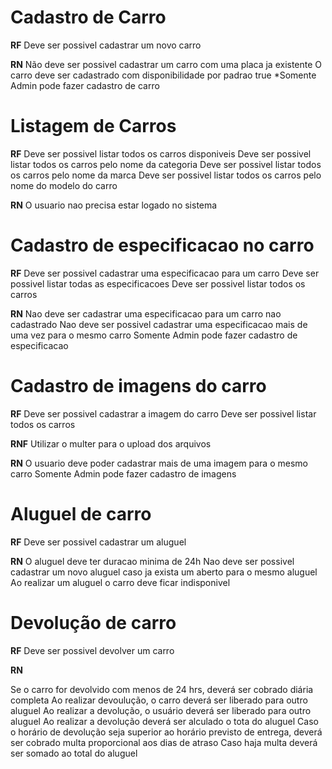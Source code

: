 # Cadastro de Carro

**RF**
Deve ser possivel cadastrar um novo carro

**RN**
Não deve ser possivel cadastrar um carro com uma placa ja existente
O carro deve ser cadastrado com disponibilidade por padrao true
*Somente Admin pode fazer cadastro de carro

# Listagem de Carros

**RF**
Deve ser possivel listar todos os carros disponiveis
Deve ser possivel listar todos os carros pelo nome da categoria
Deve ser possivel listar todos os carros pelo nome da marca
Deve ser possivel listar todos os carros pelo nome do modelo do carro

**RN**
O usuario nao precisa estar logado no sistema

# Cadastro de especificacao no carro

**RF**
Deve ser possivel cadastrar uma especificacao para um carro
Deve ser possivel listar todas as especificacoes
Deve ser possivel listar todos os carros

**RN**
Nao deve ser cadastrar uma especificacao para um carro nao cadastrado
Nao deve ser possivel cadastrar uma especificacao mais de uma vez para o mesmo carro
Somente Admin pode fazer cadastro de especificacao

# Cadastro de imagens do carro

**RF**
Deve ser possivel cadastrar a imagem do carro
Deve ser possivel listar todos os carros

**RNF**
Utilizar o multer para o upload dos arquivos

**RN**
O usuario deve poder cadastrar mais de uma imagem para o mesmo carro
Somente Admin pode fazer cadastro de imagens

# Aluguel de carro

**RF**
Deve ser possivel cadastrar um aluguel

**RN**
O aluguel deve ter duracao minima de 24h
Nao deve ser possivel cadastrar um novo aluguel caso ja exista um aberto para o mesmo aluguel 
Ao realizar um aluguel o carro deve ficar indisponivel

# Devolução de carro

**RF**
Deve ser possivel devolver um carro

**RN**

Se o carro for devolvido com menos de 24 hrs, deverá ser cobrado diária completa
Ao realizar devoulução, o carro deverá ser liberado para outro aluguel
Ao realizar a devolução, o usuário deverá ser liberado para outro aluguel
Ao realizar a devolução deverá ser alculado o tota do aluguel
Caso o horário de devolução seja superior ao horário previsto de entrega, deverá ser cobrado multa proporcional aos dias de atraso
Caso haja multa deverá ser somado ao total do aluguel